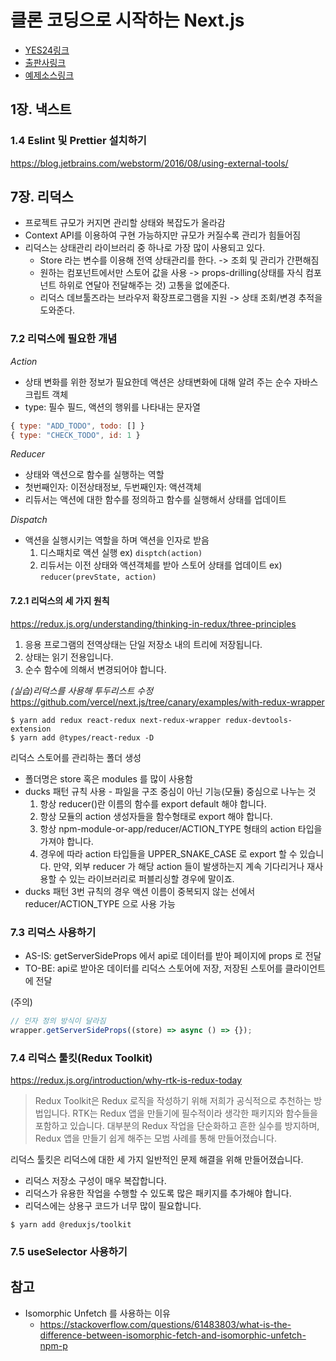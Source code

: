 # 클론 코딩으로 시작하는 Next.js

- [YES24링크](http://www.yes24.com/Product/Goods/97031148)
- [출판사링크](https://bjpublic.tistory.com/391)
- [예제소스링크](https://github.com/bjpublic/next.js)

## 1장. 낵스트

### 1.4 Eslint 및 Prettier 설치하기
https://blog.jetbrains.com/webstorm/2016/08/using-external-tools/

## 7장. 리덕스
- 프로젝트 규모가 커지면 관리할 상태와 복잡도가 올라감
- Context API를 이용하여 구현 가능하지만 규모가 커질수록 관리가 힘들어짐
- 리덕스는 상태관리 라이브러리 중 하나로 가장 많이 사용되고 있다.
  - Store 라는 변수를 이용해 전역 상태관리를 한다. -> 조회 및 관리가 간편해짐
  - 원하는 컴포넌트에서만 스토어 값을 사용 -> props-drilling(상태를 자식 컴포넌트 하위로 연달아 전달해주는 것) 고통을 없에준다.
  - 리덕스 데브툴즈라는 브라우저 확장프로그램을 지원 -> 상태 조회/변경 추적을 도와준다.

### 7.2 리덕스에 필요한 개념
*Action*
- 상태 변화를 위한 정보가 필요한데 액션은 상태변화에 대해 알려 주는 순수 자바스크립트 객체
- type: 필수 필드, 액션의 행위를 나타내는 문자열
```javascript
{ type: "ADD_TODO", todo: [] }
{ type: "CHECK_TODO", id: 1 }
```

*Reducer*
- 상태와 액션으로 함수를 실행하는 역할
- 첫번째인자: 이전상태정보, 두번째인자: 액션객체
- 리듀서는 액션에 대한 함수를 정의하고 함수를 실행해서 상태를 업데이트

*Dispatch*
- 액션을 실행시키는 역할을 하며 액션을 인자로 받음
  1. 디스패치로 액션 실행 ex) `disptch(action)`
  2. 리듀서는 이전 상태와 액션객체를 받아 스토어 상태를 업데이트 ex) `reducer(prevState, action)`

#### 7.2.1 리덕스의 세 가지 원칙
https://redux.js.org/understanding/thinking-in-redux/three-principles
1. 응용 프로그램의 전역상태는 단일 저장소 내의 트리에 저장됩니다.
2. 상태는 읽기 전용입니다.
3. 순수 함수에 의해서 변경되어야 합니다.

*(실습)리덕스를 사용해 투두리스트 수정*
https://github.com/vercel/next.js/tree/canary/examples/with-redux-wrapper
```shell
$ yarn add redux react-redux next-redux-wrapper redux-devtools-extension
$ yarn add @types/react-redux -D
```

리덕스 스토어를 관리하는 폴더 생성
- 폴더명은 store 혹은 modules 를 많이 사용함
- ducks 패턴 규칙 사용 - 파일을 구조 중심이 아닌 기능(모듈) 중심으로 나누는 것
  1. 항상 reducer()란 이름의 함수를 export default 해야 합니다.
  2. 항상 모듈의 action 생성자들을 함수형태로 export 해야 합니다.
  3. 항상 npm-module-or-app/reducer/ACTION_TYPE 형태의 action 타입을 가져야 합니다.
  4. 경우에 따라 action 타입들을 UPPER_SNAKE_CASE 로 export 할 수 있습니다. 만약, 외부 reducer 가 해당 action 들이 발생하는지 계속 기다리거나 재사용할 수 있는 라이브러리로 퍼블리싱할 경우에 말이죠.
- ducks 패턴 3번 규칙의 경우 액션 이름이 중복되지 않는 선에서 reducer/ACTION_TYPE 으로 사용 가능

### 7.3 리덕스 사용하기
- AS-IS: getServerSideProps 에서 api로 데이터를 받아 페이지에 props 로 전달
- TO-BE: api로 받아온 데이터를 리덕스 스토어에 저장, 저장된 스토어를 클라이언트에 전달

(주의)
```javascript
// 인자 정의 방식이 달라짐
wrapper.getServerSideProps((store) => async () => {});
```

### 7.4 리덕스 툴킷(Redux Toolkit)
https://redux.js.org/introduction/why-rtk-is-redux-today
> Redux Toolkit은 Redux 로직을 작성하기 위해 저희가 공식적으로 추천하는 방법입니다. RTK는 Redux 앱을 만들기에 필수적이라 생각한 패키지와 함수들을 포함하고 있습니다. 대부분의 Redux 작업을 단순화하고 흔한 실수를 방지하며, Redux 앱을 만들기 쉽게 해주는 모범 사례를 통해 만들어졌습니다.

리덕스 툴킷은 리덕스에 대한 세 가지 일반적인 문제 해결을 위해 만들어졌습니다.
- 리덕스 저장소 구성이 매우 복잡합니다.
- 리덕스가 유용한 작업을 수행할 수 있도록 많은 패키지를 추가해야 합니다.
- 리덕스에는 상용구 코드가 너무 많이 필요합니다.

```shell
$ yarn add @reduxjs/toolkit
```

### 7.5 useSelector 사용하기




## 참고
- Isomorphic Unfetch 를 사용하는 이유
  - https://stackoverflow.com/questions/61483803/what-is-the-difference-between-isomorphic-fetch-and-isomorphic-unfetch-npm-p
